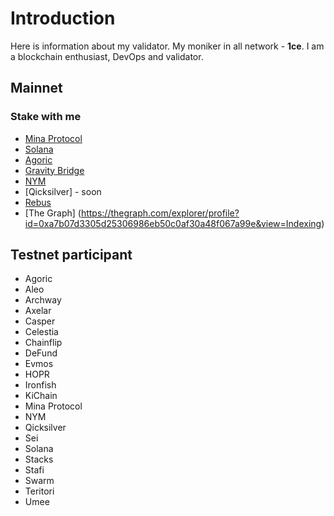 # Introduction
Here is information about my validator. My moniker in all network - **1ce**. I am a blockchain enthusiast, DevOps and validator.

## Mainnet
### Stake with me
* [Mina Protocol](https://mina.staketab.com/mainnet/validator/B62qpwXadr3bwPsV5M7NSTZUGRaED3FPy4Ju517PqTZWWfjS8h2dy9K)
* [Solana](https://www.validators.app/validators/Cr3NTaeoAVcT2qJsXxyx3V3XraVWD7Mje3TGzvK9xwsq?locale=en&network=mainnet&order=&refresh=)
* [Agoric](https://agoric.explorers.guru/validator/agoricvaloper19zqc6h7d3lff204rsr02qzxceea7kule54j0hw)
* [Gravity Bridge](https://gravity.explorers.guru/validator/gravityvaloper1xuegmnp2q89nf0y2gt8fwn6c0tghrpnw7px2as)
* [NYM](https://mixnet.explorers.guru/mixnode/BVDVtmNbZRgPKU81uBkrgfj5TnhtZqQcPAwxD48jcfMd)
* [Qicksilver] - soon
* [Rebus](https://rebus.explorers.guru/validator/rebusvaloper1gxshuvvrspyntrstxj4afhs4sh44jr84e5drvc)
* [The Graph] (https://thegraph.com/explorer/profile?id=0xa7b07d3305d25306986eb50c0af30a48f067a99e&view=Indexing)

## Testnet participant
* Agoric
* Aleo
* Archway
* Axelar
* Casper
* Celestia
* Chainflip
* DeFund
* Evmos
* HOPR
* Ironfish
* KiChain
* Mina Protocol
* NYM
* Qicksilver
* Sei
* Solana
* Stacks
* Stafi
* Swarm
* Teritori
* Umee
